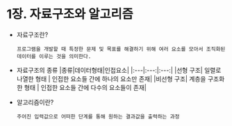 # 1장. 자료구조와 알고리즘

- 자료구조란?

  `프로그램을 개발할 때 특정한 문제 및 목표를 해결하기 위해 여러 요소를 모아서 조직화된 데이터를 이루는 것을 의미한다.`

- 자료구조의 종류
  |종류|데이터형태|인접요소|
  |:---|:---:|:---:|
  |선형 구조| 일렬로 나열한 형태 | 인접한 요소들 간에 하나의 요소만 존재|
  |비선형 구조| 계층을 구조화 한 형태 | 인접한 요소들 간에 다수의 요소들이 존재|

- 알고리즘이란?

  `주어진 입력값으로 어떠한 단계를 통해 원하는 결과값을 출력하는 과정`
